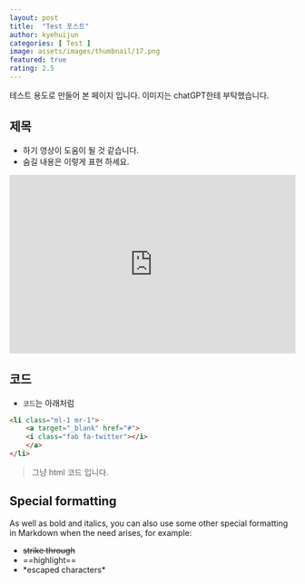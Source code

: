 ```yaml
---
layout: post
title:  "Test 포스트"
author: kyehuijun
categories: [ Test ]
image: assets/images/thumbnail/17.png
featured: true
rating: 2.5
---
```

테스트 용도로 만들어 본 페이지 입니다.
이미지는 chatGPT한테 부탁했습니다.


## 제목
- 하기 영상이 도움이 될 것 같습니다.
- <span class="spoiler">숨길 내용은 이렇게 표현 하세요.</span>


<p><iframe style="width:100%;" height="315" src="https://www.youtube.com/embed/S3FVcdZcZnA?si=dJGDxn_ztmE6Ihwg" frameborder="0" allowfullscreen></iframe></p>

## 코드
- `코드`는 아래처럼

```html
<li class="ml-1 mr-1">
    <a target="_blank" href="#">
    <i class="fab fa-twitter"></i>
    </a>
</li>
```
> 그냥 html 코드 입니다.

## Special formatting

As well as bold and italics, you can also use some other special formatting in Markdown when the need arises, for example:

+ ~~strike through~~
+ ==highlight==
+ \*escaped characters\*
